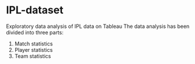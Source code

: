 # IPL-dataset
Exploratory data analysis of IPL data on Tableau
The data analysis has been divided into three parts:
  1) Match statistics
  2) Player statistics
  3) Team statistics
